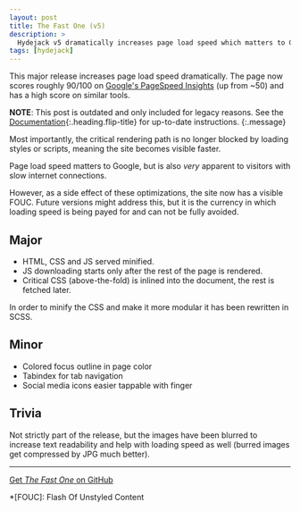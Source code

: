 ```yaml
---
layout: post
title: The Fast One (v5)
description: >
  Hydejack v5 dramatically increases page load speed which matters to Google and visitors with slow connections alike.
tags: [hydejack]
---
```


This major release increases page load speed dramatically.
The page now scores roughly 90/100 on [Google's PageSpeed Insights][gpsi] (up from ~50) and
has a high score on similar tools.

**NOTE**: This post is outdated and only included for legacy reasons.
See the [Documentation][docs]{:.heading.flip-title} for up-to-date instructions.
{:.message}

Most importantly, the critical rendering path is no longer blocked by loading styles or scripts,
meaning the site becomes visible faster.

Page load speed matters to Google, but is also *very* apparent to visitors with slow internet connections.

However, as a side effect of these optimizations, the site now has a visible FOUC.
Future versions might address this,
but it is the currency in which loading speed is being payed for and can not be fully avoided.

## Major

* HTML, CSS and JS served minified.
* JS downloading starts only after the rest of the page is rendered.
* Critical CSS (above-the-fold) is inlined into the document, the rest is fetched later.

In order to minify the CSS and make it more modular it has been rewritten in SCSS.


## Minor

* Colored focus outline in page color
* Tabindex for tab navigation
* Social media icons easier tappable with finger

## Trivia

Not strictly part of the release, but the images have been blurred to increase text readability and
help with loading speed as well (burred images get compressed by JPG much better).

***

[Get *The Fast One* on GitHub](https://github.com/qwtel/hydejack/releases/tag/v5.0.0)

[docs]: ../docs/7.4.0/index.md
[gpsi]: https://developers.google.com/speed/pagespeed/insights/?url=http%3A%2F%2Fqwtel.com%2Fhydejack%2F

*[FOUC]: Flash Of Unstyled Content
